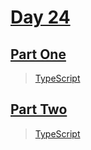 # [Day 24](https://adventofcode.com/2022/day/24)

## [Part One](https://adventofcode.com/2022/day/24#part1)

> [TypeScript](/solutions/typescript/2022/24/src/p1.ts)

## [Part Two](https://adventofcode.com/2022/day/24#part2)

> [TypeScript](/solutions/typescript/2022/24/src/p2.ts)
